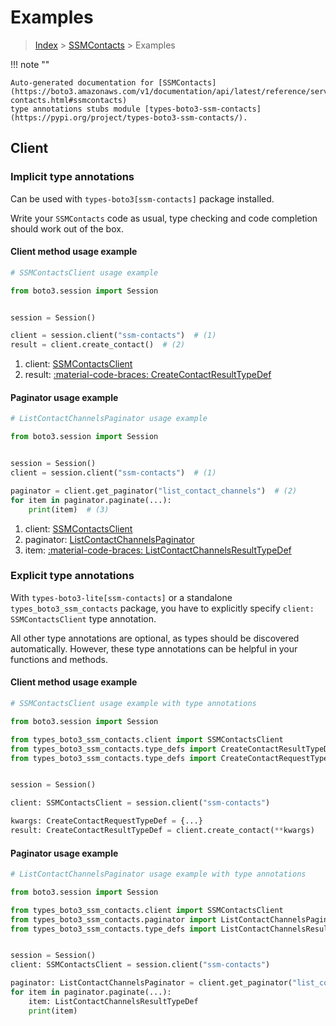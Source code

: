 # Examples

> [Index](../README.md) > [SSMContacts](./README.md) > Examples

!!! note ""

    Auto-generated documentation for [SSMContacts](https://boto3.amazonaws.com/v1/documentation/api/latest/reference/services/ssm-contacts.html#ssmcontacts)
    type annotations stubs module [types-boto3-ssm-contacts](https://pypi.org/project/types-boto3-ssm-contacts/).

## Client

### Implicit type annotations

Can be used with `types-boto3[ssm-contacts]` package installed.

Write your `SSMContacts` code as usual,
type checking and code completion should work out of the box.


#### Client method usage example

```python
# SSMContactsClient usage example

from boto3.session import Session


session = Session()

client = session.client("ssm-contacts")  # (1)
result = client.create_contact()  # (2)
```

1. client: [SSMContactsClient](./client.md)
2. result: [:material-code-braces: CreateContactResultTypeDef](./type_defs.md#createcontactresulttypedef)



#### Paginator usage example

```python
# ListContactChannelsPaginator usage example

from boto3.session import Session


session = Session()
client = session.client("ssm-contacts")  # (1)

paginator = client.get_paginator("list_contact_channels")  # (2)
for item in paginator.paginate(...):
    print(item)  # (3)
```

1. client: [SSMContactsClient](./client.md)
2. paginator: [ListContactChannelsPaginator](./paginators.md#listcontactchannelspaginator)
3. item: [:material-code-braces: ListContactChannelsResultTypeDef](./type_defs.md#listcontactchannelsresulttypedef)




### Explicit type annotations

With `types-boto3-lite[ssm-contacts]`
or a standalone `types_boto3_ssm_contacts` package, you have to explicitly specify `client: SSMContactsClient` type annotation.

All other type annotations are optional, as types should be discovered automatically.
However, these type annotations can be helpful in your functions and methods.


#### Client method usage example

```python
# SSMContactsClient usage example with type annotations

from boto3.session import Session

from types_boto3_ssm_contacts.client import SSMContactsClient
from types_boto3_ssm_contacts.type_defs import CreateContactResultTypeDef
from types_boto3_ssm_contacts.type_defs import CreateContactRequestTypeDef


session = Session()

client: SSMContactsClient = session.client("ssm-contacts")

kwargs: CreateContactRequestTypeDef = {...}
result: CreateContactResultTypeDef = client.create_contact(**kwargs)
```



#### Paginator usage example

```python
# ListContactChannelsPaginator usage example with type annotations

from boto3.session import Session

from types_boto3_ssm_contacts.client import SSMContactsClient
from types_boto3_ssm_contacts.paginator import ListContactChannelsPaginator
from types_boto3_ssm_contacts.type_defs import ListContactChannelsResultTypeDef


session = Session()
client: SSMContactsClient = session.client("ssm-contacts")

paginator: ListContactChannelsPaginator = client.get_paginator("list_contact_channels")
for item in paginator.paginate(...):
    item: ListContactChannelsResultTypeDef
    print(item)
```




